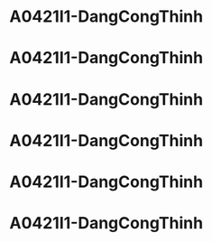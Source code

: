 # A0421I1-DangCongThinh
# A0421I1-DangCongThinh
# A0421I1-DangCongThinh
# A0421I1-DangCongThinh
# A0421I1-DangCongThinh
# A0421I1-DangCongThinh
